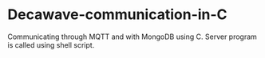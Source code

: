 # Decawave-communication-in-C
Communicating through MQTT and with MongoDB using C.
Server program is called using shell script.
